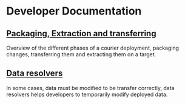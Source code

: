 # Developer Documentation

## [Packaging, Extraction and transferring](PackagingAndExtraction.md)
Overview of the different phases of a courier deployment, packaging changes, transferring them and extracting them on a target.

## [Data resolvers](DataResolvers.md)
In some cases, data must be modified to be transfer correctly, data resolvers helps developers to temporarily modify deployed data.
